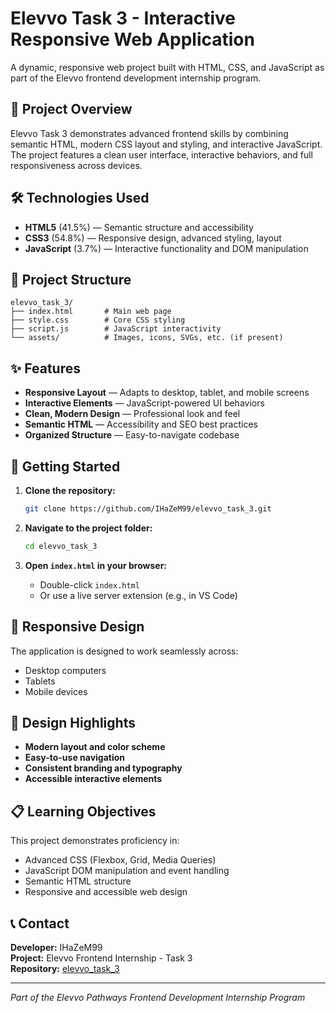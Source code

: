 # Elevvo Task 3 - Interactive Responsive Web Application

A dynamic, responsive web project built with HTML, CSS, and JavaScript as part of the Elevvo frontend development internship program.

## 🚀 Project Overview

Elevvo Task 3 demonstrates advanced frontend skills by combining semantic HTML, modern CSS layout and styling, and interactive JavaScript. The project features a clean user interface, interactive behaviors, and full responsiveness across devices.

## 🛠 Technologies Used

- **HTML5** (41.5%) — Semantic structure and accessibility
- **CSS3** (54.8%) — Responsive design, advanced styling, layout
- **JavaScript** (3.7%) — Interactive functionality and DOM manipulation

## 📁 Project Structure

```
elevvo_task_3/
├── index.html       # Main web page
├── style.css        # Core CSS styling
├── script.js        # JavaScript interactivity
└── assets/          # Images, icons, SVGs, etc. (if present)
```

## ✨ Features

- **Responsive Layout** — Adapts to desktop, tablet, and mobile screens
- **Interactive Elements** — JavaScript-powered UI behaviors
- **Clean, Modern Design** — Professional look and feel
- **Semantic HTML** — Accessibility and SEO best practices
- **Organized Structure** — Easy-to-navigate codebase

## 🚀 Getting Started

1. **Clone the repository:**
   ```bash
   git clone https://github.com/IHaZeM99/elevvo_task_3.git
   ```

2. **Navigate to the project folder:**
   ```bash
   cd elevvo_task_3
   ```

3. **Open `index.html` in your browser:**
   - Double-click `index.html`
   - Or use a live server extension (e.g., in VS Code)

## 📱 Responsive Design

The application is designed to work seamlessly across:
- Desktop computers
- Tablets
- Mobile devices

## 🎨 Design Highlights

- **Modern layout and color scheme**
- **Easy-to-use navigation**
- **Consistent branding and typography**
- **Accessible interactive elements**

## 📋 Learning Objectives

This project demonstrates proficiency in:
- Advanced CSS (Flexbox, Grid, Media Queries)
- JavaScript DOM manipulation and event handling
- Semantic HTML structure
- Responsive and accessible web design

## 📞 Contact

**Developer:** IHaZeM99  
**Project:** Elevvo Frontend Internship - Task 3  
**Repository:** [elevvo_task_3](https://github.com/IHaZeM99/elevvo_task_3)

---

*Part of the Elevvo Pathways Frontend Development Internship Program*
